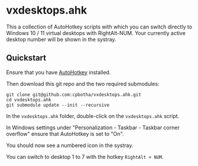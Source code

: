 # vxdesktops.ahk

This a collection of AutoHotkey scripts with which you can switch directly to
Windows 10 / 11 virtual desktops with RightAlt-NUM. Your currently active
desktop number will be shown in the systray.

## Quickstart

Ensure that you have [AutoHotkey](https://www.autohotkey.com/) installed.

Then download this git repo and the two required submodules:

```shell
git clone git@github.com:cpbotha/vxdesktops.ahk.git
cd vxdesktops.ahk
git submodule update --init --recursive
```

In the `vxdesktops.ahk` folder, double-click on the `vxdesktops.ahk` script.

In Windows settings under "Personalization - Taskbar - Taskbar corner overflow"
ensure that AutoHotkey is set to "On".

You should now see a numbered icon in the systray.

You can switch to desktop 1 to 7 with the hotkey `RightAlt + NUM`.
